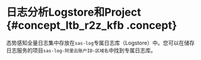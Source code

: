 # 日志分析Logstore和Project {#concept_ltb_r2z_kfb .concept}

态势感知全量日志集中存放在`sas-log`专属日志库（Logstore）中。您可以在储存日志服务的项目`sas-log-阿里云账户ID-区域名`中找到专属日志库。

